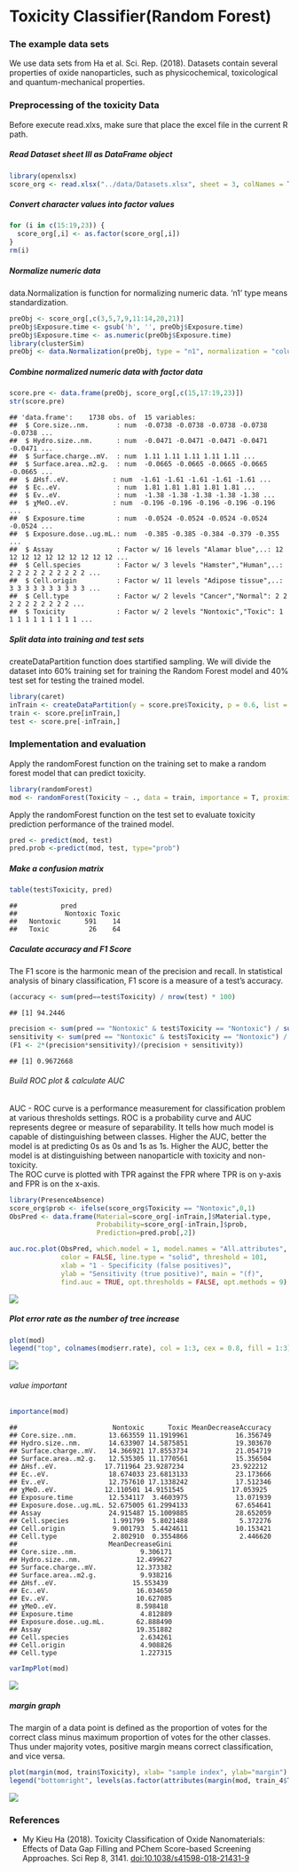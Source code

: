 Toxicity Classifier(Random Forest)
================

### The example data sets

We use data sets from Ha et al. Sci. Rep. (2018). Datasets contain
several properties of oxide nanoparticles, such as physicochemical,
toxicological and quantum-mechanical properties.

### Preprocessing of the toxicity Data

Before execute read.xlxs, make sure that place the excel file in the
current R path.

##### Read Dataset sheet III as DataFrame object

``` r
library(openxlsx) 
score_org <- read.xlsx("../data/Datasets.xlsx", sheet = 3, colNames = TRUE) 
```

##### Convert character values into factor values

``` r
for (i in c(15:19,23)) { 
  score_org[,i] <- as.factor(score_org[,i])
} 
rm(i)
```

##### Normalize numeric data

data.Normalization is function for normalizing numeric data. ‘n1’ type
means standardization.

``` r
preObj <- score_org[,c(3,5,7,9,11:14,20,21)] 
preObj$Exposure.time <- gsub('h', '', preObj$Exposure.time)
preObj$Exposure.time <- as.numeric(preObj$Exposure.time)
library(clusterSim)
preObj <- data.Normalization(preObj, type = "n1", normalization = "column")
```

##### Combine normalized numeric data with factor data

``` r
score.pre <- data.frame(preObj, score_org[,c(15,17:19,23)])
str(score.pre)
```

    ## 'data.frame':    1738 obs. of  15 variables:
    ##  $ Core.size..nm.       : num  -0.0738 -0.0738 -0.0738 -0.0738 -0.0738 ...
    ##  $ Hydro.size..nm.      : num  -0.0471 -0.0471 -0.0471 -0.0471 -0.0471 ...
    ##  $ Surface.charge..mV.  : num  1.11 1.11 1.11 1.11 1.11 ...
    ##  $ Surface.area..m2.g.  : num  -0.0665 -0.0665 -0.0665 -0.0665 -0.0665 ...
    ##  $ ΔHsf..eV.           : num  -1.61 -1.61 -1.61 -1.61 -1.61 ...
    ##  $ Ec..eV.              : num  1.81 1.81 1.81 1.81 1.81 ...
    ##  $ Ev..eV.              : num  -1.38 -1.38 -1.38 -1.38 -1.38 ...
    ##  $ χMeO..eV.           : num  -0.196 -0.196 -0.196 -0.196 -0.196 ...
    ##  $ Exposure.time        : num  -0.0524 -0.0524 -0.0524 -0.0524 -0.0524 ...
    ##  $ Exposure.dose..ug.mL.: num  -0.385 -0.385 -0.384 -0.379 -0.355 ...
    ##  $ Assay                : Factor w/ 16 levels "Alamar blue",..: 12 12 12 12 12 12 12 12 12 12 ...
    ##  $ Cell.species         : Factor w/ 3 levels "Hamster","Human",..: 2 2 2 2 2 2 2 2 2 2 ...
    ##  $ Cell.origin          : Factor w/ 11 levels "Adipose tissue",..: 3 3 3 3 3 3 3 3 3 3 ...
    ##  $ Cell.type            : Factor w/ 2 levels "Cancer","Normal": 2 2 2 2 2 2 2 2 2 2 ...
    ##  $ Toxicity             : Factor w/ 2 levels "Nontoxic","Toxic": 1 1 1 1 1 1 1 1 1 1 ...

##### Split data into training and test sets

createDataPartition function does startified sampling. We will divide
the dataset into 60% training set for training the Random Forest model
and 40% test set for testing the trained model.

``` r
library(caret)
inTrain <- createDataPartition(y = score.pre$Toxicity, p = 0.6, list = FALSE) 
train <- score.pre[inTrain,] 
test <- score.pre[-inTrain,] 
```

### Implementation and evaluation

Apply the randomForest function on the training set to make a random
forest model that can predict toxicity.

``` r
library(randomForest)
mod <- randomForest(Toxicity ~ ., data = train, importance = T, proximity = T)
```

Apply the randomForest function on the test set to evaluate toxicity
prediction performance of the trained model.

``` r
pred <- predict(mod, test) 
pred.prob <-predict(mod, test, type="prob") 
```

##### Make a confusion matrix

``` r
table(test$Toxicity, pred) 
```

    ##           pred
    ##            Nontoxic Toxic
    ##   Nontoxic      591    14
    ##   Toxic          26    64

##### Caculate accuracy and F1 Score

The F1 score is the harmonic mean of the precision and recall. In
statistical analysis of binary classification, F1 score is a measure of
a test’s accuracy.

``` r
(accuracy <- sum(pred==test$Toxicity) / nrow(test) * 100) 
```

    ## [1] 94.2446

``` r
precision <- sum(pred == "Nontoxic" & test$Toxicity == "Nontoxic") / sum(pred == "Nontoxic")
sensitivity <- sum(pred == "Nontoxic" & test$Toxicity == "Nontoxic") / sum(test$Toxicity=="Nontoxic")
(F1 <- 2*(precision*sensitivity)/(precision + sensitivity))
```

    ## [1] 0.9672668

###### Build ROC plot & calculate AUC

AUC - ROC curve is a performance measurement for classification problem
at various thresholds settings. ROC is a probability curve and AUC
represents degree or measure of separability. It tells how much model is
capable of distinguishing between classes. Higher the AUC, better the
model is at predicting 0s as 0s and 1s as 1s. Higher the AUC, better the
model is at distinguishing between nanoparticle with toxicity and
non-toxicity.  
The ROC curve is plotted with TPR against the FPR where TPR is on y-axis
and FPR is on the x-axis.

``` r
library(PresenceAbsence)
score_org$prob <- ifelse(score_org$Toxicity == "Nontoxic",0,1) 
ObsPred <- data.frame(Material=score_org[-inTrain,]$Material.type, 
                      Probability=score_org[-inTrain,]$prob, 
                      Prediction=pred.prob[,2]) 

auc.roc.plot(ObsPred, which.model = 1, model.names = "All.attributes", 
             color = FALSE, line.type = "solid", threshold = 101, 
             xlab = "1 - Specificity (false positives)", 
             ylab = "Sensitivity (true positive)", main = "(f)", 
             find.auc = TRUE, opt.thresholds = FALSE, opt.methods = 9)
```

![](toxicity_classifier_files/figure-gfm/unnamed-chunk-10-1.png)<!-- -->

##### Plot error rate as the number of tree increase

``` r
plot(mod) 
legend("top", colnames(mod$err.rate), col = 1:3, cex = 0.8, fill = 1:3) 
```

![](toxicity_classifier_files/figure-gfm/unnamed-chunk-11-1.png)<!-- -->

###### value important

``` r
importance(mod) 
```

    ##                        Nontoxic      Toxic MeanDecreaseAccuracy
    ## Core.size..nm.        13.663559 11.1919961            16.356749
    ## Hydro.size..nm.       14.633907 14.5875851            19.303670
    ## Surface.charge..mV.   14.366921 17.8553734            21.054719
    ## Surface.area..m2.g.   12.535305 11.1770561            15.356504
    ## ΔHsf..eV.            17.711964 23.9287234            23.922212
    ## Ec..eV.               18.674033 23.6813133            23.173666
    ## Ev..eV.               12.757610 17.1338242            17.512346
    ## χMeO..eV.            12.110501 14.9151545            17.053925
    ## Exposure.time         12.534117  3.4603975            13.071939
    ## Exposure.dose..ug.mL. 52.675005 61.2994133            67.654641
    ## Assay                 24.915487 15.1009885            28.652059
    ## Cell.species           1.991799  5.8021488             5.372276
    ## Cell.origin            9.001793  5.4424611            10.153421
    ## Cell.type              2.802910  0.3554866             2.446620
    ##                       MeanDecreaseGini
    ## Core.size..nm.                9.306171
    ## Hydro.size..nm.              12.499627
    ## Surface.charge..mV.          12.373382
    ## Surface.area..m2.g.           9.938216
    ## ΔHsf..eV.                   15.553439
    ## Ec..eV.                      16.034650
    ## Ev..eV.                      10.627085
    ## χMeO..eV.                    8.598418
    ## Exposure.time                 4.812889
    ## Exposure.dose..ug.mL.        62.888490
    ## Assay                        19.351882
    ## Cell.species                  2.634261
    ## Cell.origin                   4.908826
    ## Cell.type                     1.227315

``` r
varImpPlot(mod) 
```

![](toxicity_classifier_files/figure-gfm/unnamed-chunk-12-1.png)<!-- -->

##### margin graph

The margin of a data point is defined as the proportion of votes for the
correct class minus maximum proportion of votes for the other classes.
Thus under majority votes, positive margin means correct classification,
and vice versa.

``` r
plot(margin(mod, train$Toxicity), xlab= "sample index", ylab="margin") 
legend("bottomright", levels(as.factor(attributes(margin(mod, train_4$Toxicity))$names)), col = c("red", "steelblue"), cex=0.8, pch=16)
```

![](toxicity_classifier_files/figure-gfm/unnamed-chunk-13-1.png)<!-- -->

### References

  - My Kieu Ha (2018). Toxicity Classification of Oxide Nanomaterials:
    Effects of Data Gap Filling and PChem Score-based Screening
    Approaches. Sci Rep 8, 3141. <doi:10.1038/s41598-018-21431-9>
